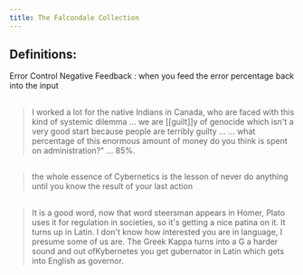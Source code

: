 ```yaml
---
title: The Falcondale Collection
---
```


## Definitions:

Error Control Negative Feedback
: when you feed the error percentage back into the input
##
> I worked a lot for the native Indians in Canada, who are faced with this kind of systemic dilemma ... we are [[guilt]]y of genocide which isn't a very good start because people are terribly guilty ...
> ... what percentage of this enormous amount of money do you think is  spent on administration?" ... 85%.
##
> the whole essence of Cybernetics is the lesson of never do anything until you know the result of your last action
## 
> It is  a  good word, now that word steersman appears in Homer, Plato uses it for regulation in societies, so it's getting a nice patina on it. It turns up in Latin. I don't know how interested you are in language, I presume some of us are. The Greek Kappa turns into a G a harder sound and out ofKybernetes you get gubernator in Latin which gets into English as governor.
##
